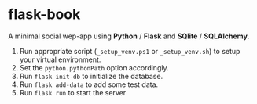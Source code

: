 # flask-book

A minimal social wep-app using **Python** / **Flask** and **SQlite** / **SQLAlchemy**.

1. Run appropriate script (`_setup_venv.ps1` or `_setup_venv.sh`) to setup your virtual environment.
1. Set the `python.pythonPath` option accordingly.
1. Run `flask init-db` to initialize the database.
1. Run `flask add-data` to add some test data.
1. Run `flask run` to start the server
